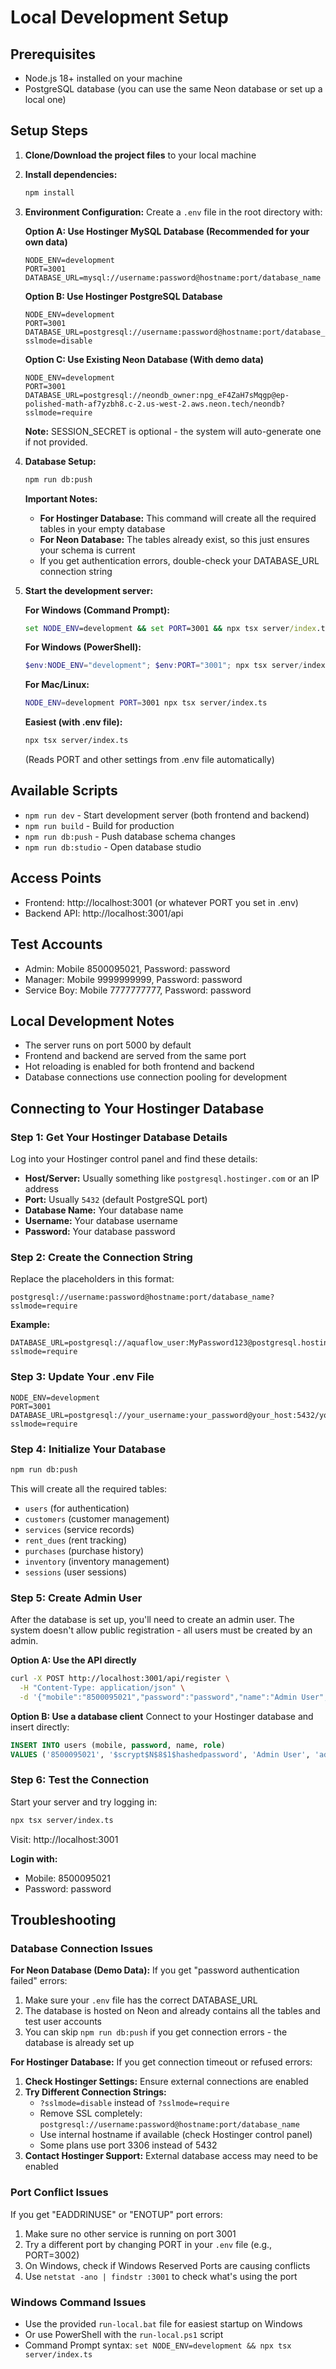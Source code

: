 # Local Development Setup

## Prerequisites
- Node.js 18+ installed on your machine
- PostgreSQL database (you can use the same Neon database or set up a local one)

## Setup Steps

1. **Clone/Download the project files** to your local machine

2. **Install dependencies:**
   ```bash
   npm install
   ```

3. **Environment Configuration:**
   Create a `.env` file in the root directory with:
   
   **Option A: Use Hostinger MySQL Database (Recommended for your own data)**
   ```env
   NODE_ENV=development
   PORT=3001
   DATABASE_URL=mysql://username:password@hostname:port/database_name
   ```
   
   **Option B: Use Hostinger PostgreSQL Database**
   ```env
   NODE_ENV=development
   PORT=3001
   DATABASE_URL=postgresql://username:password@hostname:port/database_name?sslmode=disable
   ```
   
   **Option C: Use Existing Neon Database (With demo data)**
   ```env
   NODE_ENV=development
   PORT=3001
   DATABASE_URL=postgresql://neondb_owner:npg_eF4ZaH7sMqgp@ep-polished-math-af7yzbh8.c-2.us-west-2.aws.neon.tech/neondb?sslmode=require
   ```
   
   **Note:** SESSION_SECRET is optional - the system will auto-generate one if not provided.

4. **Database Setup:**
   ```bash
   npm run db:push
   ```
   
   **Important Notes:**
   - **For Hostinger Database:** This command will create all the required tables in your empty database
   - **For Neon Database:** The tables already exist, so this just ensures your schema is current
   - If you get authentication errors, double-check your DATABASE_URL connection string

5. **Start the development server:**
   
   **For Windows (Command Prompt):**
   ```cmd
   set NODE_ENV=development && set PORT=3001 && npx tsx server/index.ts
   ```
   
   **For Windows (PowerShell):**
   ```powershell
   $env:NODE_ENV="development"; $env:PORT="3001"; npx tsx server/index.ts
   ```
   
   **For Mac/Linux:**
   ```bash
   NODE_ENV=development PORT=3001 npx tsx server/index.ts
   ```
   
   **Easiest (with .env file):**
   ```bash
   npx tsx server/index.ts
   ```
   (Reads PORT and other settings from .env file automatically)

## Available Scripts
- `npm run dev` - Start development server (both frontend and backend)
- `npm run build` - Build for production
- `npm run db:push` - Push database schema changes
- `npm run db:studio` - Open database studio

## Access Points
- Frontend: http://localhost:3001 (or whatever PORT you set in .env)
- Backend API: http://localhost:3001/api

## Test Accounts
- Admin: Mobile 8500095021, Password: password
- Manager: Mobile 9999999999, Password: password  
- Service Boy: Mobile 7777777777, Password: password

## Local Development Notes
- The server runs on port 5000 by default
- Frontend and backend are served from the same port
- Hot reloading is enabled for both frontend and backend
- Database connections use connection pooling for development

## Connecting to Your Hostinger Database

### Step 1: Get Your Hostinger Database Details
Log into your Hostinger control panel and find these details:
- **Host/Server:** Usually something like `postgresql.hostinger.com` or an IP address
- **Port:** Usually `5432` (default PostgreSQL port)
- **Database Name:** Your database name
- **Username:** Your database username
- **Password:** Your database password

### Step 2: Create the Connection String
Replace the placeholders in this format:
```
postgresql://username:password@hostname:port/database_name?sslmode=require
```

**Example:**
```
DATABASE_URL=postgresql://aquaflow_user:MyPassword123@postgresql.hostinger.com:5432/aquaflow_db?sslmode=require
```

### Step 3: Update Your .env File
```env
NODE_ENV=development
PORT=3001
DATABASE_URL=postgresql://your_username:your_password@your_host:5432/your_database?sslmode=require
```

### Step 4: Initialize Your Database
```bash
npm run db:push
```

This will create all the required tables:
- `users` (for authentication)
- `customers` (customer management)
- `services` (service records)
- `rent_dues` (rent tracking)
- `purchases` (purchase history)
- `inventory` (inventory management)
- `sessions` (user sessions)

### Step 5: Create Admin User
After the database is set up, you'll need to create an admin user. The system doesn't allow public registration - all users must be created by an admin.

**Option A: Use the API directly**
```bash
curl -X POST http://localhost:3001/api/register \
  -H "Content-Type: application/json" \
  -d '{"mobile":"8500095021","password":"password","name":"Admin User","role":"admin"}'
```

**Option B: Use a database client**
Connect to your Hostinger database and insert directly:
```sql
INSERT INTO users (mobile, password, name, role) 
VALUES ('8500095021', '$scrypt$N$8$1$hashedpassword', 'Admin User', 'admin');
```

### Step 6: Test the Connection
Start your server and try logging in:
```bash
npx tsx server/index.ts
```
Visit: http://localhost:3001

**Login with:**
- Mobile: 8500095021
- Password: password

## Troubleshooting

### Database Connection Issues

**For Neon Database (Demo Data):**
If you get "password authentication failed" errors:
1. Make sure your `.env` file has the correct DATABASE_URL
2. The database is hosted on Neon and already contains all the tables and test user accounts
3. You can skip `npm run db:push` if you get connection errors - the database is already set up

**For Hostinger Database:**
If you get connection timeout or refused errors:
1. **Check Hostinger Settings:** Ensure external connections are enabled
2. **Try Different Connection Strings:**
   - `?sslmode=disable` instead of `?sslmode=require`
   - Remove SSL completely: `postgresql://username:password@hostname:port/database_name`
   - Use internal hostname if available (check Hostinger control panel)
   - Some plans use port 3306 instead of 5432
3. **Contact Hostinger Support:** External database access may need to be enabled

### Port Conflict Issues
If you get "EADDRINUSE" or "ENOTUP" port errors:
1. Make sure no other service is running on port 3001
2. Try a different port by changing PORT in your `.env` file (e.g., PORT=3002)
3. On Windows, check if Windows Reserved Ports are causing conflicts
4. Use `netstat -ano | findstr :3001` to check what's using the port

### Windows Command Issues
- Use the provided `run-local.bat` file for easiest startup on Windows
- Or use PowerShell with the `run-local.ps1` script
- Command Prompt syntax: `set NODE_ENV=development && npx tsx server/index.ts`